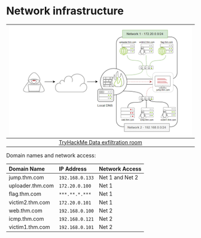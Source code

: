 # Network infrastructure

| ![Network infrastructure](../_static/images/exfiltration.png) |
|:--:|
| [TryHackMe Data exfiltration room](https://tryhackme.com/room/dataxexfilt) |

Domain names and network access:

| Domain Name      | IP Address      | Network Access  | 
|:-----------------|:----------------|:----------------|
| jump.thm.com     | `192.168.0.133` | Net 1 and Net 2 | 
| uploader.thm.com | `172.20.0.100`  | Net 1           | 
| flag.thm.com     | `***.**.*.***`  | Net 1           | 
| victim2.thm.com  | `172.20.0.101`  | Net 1           | 
| web.thm.com      | `192.168.0.100` | Net 2           | 
| icmp.thm.com     | `192.168.0.121` | Net 2           | 
| victim1.thm.com  | `192.168.0.101` | Net 2           |
